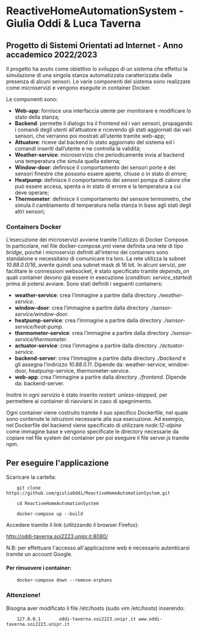 # ReactiveHomeAutomationSystem - Giulia Oddi & Luca Taverna

## Progetto di Sistemi Orientati ad Internet - Anno accademico 2022/2023
Il progetto ha avuto come obiettivo lo sviluppo di un sistema che effettui la simulazione di una singola stanza automatizzata caratterizzata dalla presenza di alcuni sensori. Le varie componenti del sistema sono realizzate come microservizi e vengono eseguite in container Docker. 

Le componenti sono:
* **Web-app**: fornisce una interfaccia utente per monitorare e modificare lo stato della stanza;
* **Backend**: permette il dialogo tra il frontend ed i vari sensori, propagando i comandi degli utenti all’attuatore e ricevendo gli stati aggiornati dai vari sensori, che verranno poi mostrati all’utente tramite web-app;
* **Attuatore**: riceve dal backend lo stato aggiornato del sistema ed i comandi inseriti dall’utente e ne controlla la validità;
* **Weather-service**: microservizio che periodicamente invia al backend una temperatura che simula quella esterna;
* **Window-door**: definisce il comportamento dei sensori porte e dei sensori finestre che possono essere aperte, chiuse o in stato di errore;
* **Heatpump**: definisce il comportamento dei sensori pompa di calore che può essere accesa, spenta o in stato di errore e la temperatura a cui deve operare;
* **Thermometer**: definisce il comportamento del sensore termometro, che simula il cambiamento dI temperatura nella stanza in base agli stati degli altri sensori;  

### Containers Docker
L’esecuzione dei microservizi avviene tramite l’utilizzo di Docker Compose. In particolare, nel file  docker-compose.yml viene definita una rete di tipo *bridge*, poiché i microservizi definiti all’interno dei containers sono standalone e necessitano di comunicare tra loro. La rete utilizza la subnet *10.88.0.0/16*, avente quindi una subnet mask di 16 bit. In alcuni servizi, per facilitare le connessioni websocket, è stato specificato tramite *depends_on* quali container devono già essere in esecuzione (*condition: service_started*) prima di potersi avviare. 
Sono stati definiti i seguenti containers:

* **weather-service**: crea l’immagine a partire dalla directory *./weather-service*.
* **window-door**: crea l’immagine a partire dalla directory *./sensor-service/window-door*.
* **heatpump-service**: crea l’immagine a partire dalla directory *./sensor-service/heat-pump*.
* **thermometer-service**: crea l’immagine a partire dalla directory *./sensor-service/thermometer*.
* **actuator-service**: crea l’immagine a partire dalla directory *./actuator-service*.
* **backend-server**: crea l’immagine a partire dalla directory *./backend* e gli assegna l’indirizzo *10.88.0.11*. Dipende da: weather-service, window-door, heatpump-service, thermometer-service. 
* **web-app**: crea l’immagine a partire dalla directory *./frontend*. Dipende da: backend-server.

Inoltre in ogni servizio è stato inserito *restart: unless-stopped*, per permettere ai container di riavviarsi in caso di spegnimento.

Ogni container viene costruito tramite il suo specifico Dockerfile, nel quale sono contenute le istruzioni necessarie alla sua esecuzione. Ad esempio, nel Dockerfile del backend viene specificato di utilizzare *node:12-alpine* come immagine base e vengono specificate le directory necessarie da copiare nel file system del container per poi eseguire il file server.js tramite npm. 

## Per eseguire l'applicazione
Scaricare la cartella: 
```shell
    git clone https://github.com/giuliaOddi/ReactiveHomeAutomationSystem.git
```
```shell
    cd ReactiveHomeAutomationSystem
```
```shell
    docker-compose up --build 
```

Accedere tramite il link (utilizzando il browser Firefox):

http://oddi-taverna.soi2223.unipr.it:8080/

N.B: per effettuare l'accesso all'applicazione web è necessario autenticarsi tramite un account Google.

#### Per rimuovere i container:
```shell
    docker-compose down --remove-orphans
```

### Attenzione!
Bisogna aver modificato il file /etc/hosts (sudo vim /etc/hosts) inserendo: 
```shell
    127.0.0.1       oddi-taverna.soi2223.unipr.it www.oddi-taverna.soi2223.unipr.it
```

